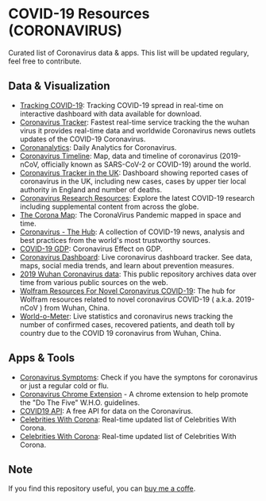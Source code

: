 # COVID-19 Resources (CORONAVIRUS)

Curated list of Coronavirus data & apps. This list will be updated regulary, feel free to contribute.


## Data & Visualization
- [Tracking COVID-19](https://www.arcgis.com/apps/opsdashboard/index.html#/bda7594740fd40299423467b48e9ecf6): Tracking COVID-19 spread in real-time on interactive dashboard with data available for download.
- [Coronavirus Tracker](https://thevirustracker.com/): Fastest real-time service tracking the the wuhan virus it provides real-time data and worldwide Coronavirus news outlets updates of the COVID-19 Coronavirus.
- [Coronanalytics](https://coronanalytics.com/): Daily Analytics for Coronavirus.
- [Coronavirus Timeline](https://bnonews.com/index.php/2020/02/the-latest-coronavirus-cases/): Map, data and timeline of coronavirus (2019-nCoV, officially known as SARS-CoV-2 or COVID-19) around the world.
- [Coronavirus Tracker in the UK](https://www.gov.uk/government/publications/covid-19-track-coronavirus-cases): Dashboard showing reported cases of coronavirus in the UK, including new cases, cases by upper tier local authority in England and number of deaths.
- [Coronavirus Research Resources](https://pages.semanticscholar.org/coronavirus-research): Explore the latest COVID-19 research including supplemental content from across the globe.
- [The Corona Map](https://www.thecoronamap.com/): The CoronaVirus Pandemic mapped in space and time.
- [Coronavirus - The Hub](https://flipboard.com/@health/coronavirus-the-hub-mbc9fs4t93llu0mb): A collection of COVID-19 news, analysis and best practices from the world's most trustworthy sources.
- [COVID-19 GDP](https://coronavirus.clevermaps.io/): Coronavirus Effect on GDP.
- [Coronavirus Dashboard](https://ncov2019.live/): Live coronavirus dashboard tracker. See data, maps, social media trends, and learn about prevention measures.
- [2019 Wuhan Coronavirus data](https://github.com/globalcitizen/2019-wuhan-coronavirus-data/): This public repository archives data over time from various public sources on the web.
- [Wolfram Resources For Novel Coronavirus COVID-19](https://community.wolfram.com/groups/-/m/t/1872608): The hub for Wolfram resources related to novel coronavirus COVID-19 ( a.k.a. 2019-nCoV ) from Wuhan, China.
- [World-o-Meter](https://www.worldometers.info/coronavirus/): Live statistics and coronavirus news tracking the number of confirmed cases, recovered patients, and death toll by country due to the COVID 19 coronavirus from Wuhan, China.

## Apps & Tools
- [Coronavirus Symptoms](https://www.coronavirus-signs-and-symptoms.com/): Check if you have the symptons for coronavirus or just a regular cold or flu.
- [Coronavirus Chrome Extension](https://chrome.google.com/webstore/detail/coronavirus-tips-new-tab/konbgoghafhpdebefnmcbbmbgoakjfkp) - A chrome extension to help promote the "Do The Five" W.H.O. guidelines.
- [COVID19 API](https://covid19api.com/): A free API for data on the Coronavirus.
- [Celebrities With Corona](https://www.celebritieswithcorona.com/): Real-time updated list of Celebrities With Corona.
- [Celebrities With Corona](https://www.celebritieswithcorona.com/): Real-time updated list of Celebrities With Corona.

## Note
If you find this repository useful, you can [buy me a coffe](https://ko-fi.com/bayualsyah).

